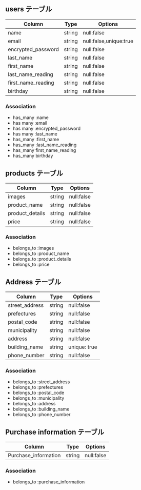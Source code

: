 ## users テーブル


|Column              | Type    | Options                |
| ------------------ | ------- | ---------------------- |
| name               | string  | null:false             |
| email              | string  | null:false,unique:true |
| encrypted_password | string  | null:false             | 
| last_name          | string  | null:false             |
| first_name         | string  | null:false             |
| last_name_reading  | string  | null:false             |
| first_name_reading | string  | null:false             |
| birthday           | string  | null:false             |

### Association

- has_many :name
- has many :email
- has many :encrypted_password
- has many :last_name
- has_many :first_name
- has_many :last_name_reading
- has_many first_name_reading
- has_many birthday



## products テーブル

|Column            | Type   | Options    |
| ---------------- | ------ | ---------- |
| images           | string | null:false |
| product_name     | string | null:false |
| product_details  | string | null:false |
| price            | string | null:false |

### Association

- belongs_to :images
- belongs_to :product_name
- belongs_to :product_details
- belongs_to :price


## Address テーブル

| Column          | Type    | Options      | 
| --------------- | ------- | ------------ |
| street_address  | string  | null:false   |
| prefectures     | string  | null:false   |
| postal_code     | string  | null:false   |
| municipality    | string  | null:false   |
| address         | string  | null:false   |
| building_name   | string  | unique: true |
| phone_number    | string  | null:false   |




### Association

- belongs_to :street_address
- belongs_to :prefectures
- belongs_to :postal_code
- belongs_to :municipality
- belongs_to :address
- belongs_to :building_name
- belongs_to :phone_number


## Purchase information テーブル

| Column               | Type    | Options    |
| -------------------- | ------- | ---------- | 
| Purchase_information | string  | null:false |


### Association

-  belongs_to :purchase_information


